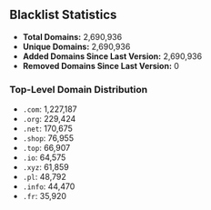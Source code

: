 ## Blacklist Statistics

- **Total Domains:** 2,690,936
- **Unique Domains:** 2,690,936
- **Added Domains Since Last Version:** 2,690,936
- **Removed Domains Since Last Version:** 0

### Top-Level Domain Distribution

-  `.com`: 1,227,187
-  `.org`: 229,424
-  `.net`: 170,675
-  `.shop`: 76,955
-  `.top`: 66,907
-  `.io`: 64,575
-  `.xyz`: 61,859
-  `.pl`: 48,792
-  `.info`: 44,470
-  `.fr`: 35,920
